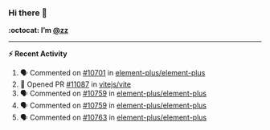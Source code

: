 ### Hi there 👋

**:octocat: I’m [@zz](https://github.com/holazz)**

---

**:zap: Recent Activity**

<!--START_SECTION:activity-->
1. 🗣 Commented on [#10701](https://github.com/element-plus/element-plus/issues/10701) in [element-plus/element-plus](https://github.com/element-plus/element-plus)
2. 💪 Opened PR [#11087](https://github.com/vitejs/vite/pull/11087) in [vitejs/vite](https://github.com/vitejs/vite)
3. 🗣 Commented on [#10759](https://github.com/element-plus/element-plus/issues/10759) in [element-plus/element-plus](https://github.com/element-plus/element-plus)
4. 🗣 Commented on [#10759](https://github.com/element-plus/element-plus/issues/10759) in [element-plus/element-plus](https://github.com/element-plus/element-plus)
5. 🗣 Commented on [#10763](https://github.com/element-plus/element-plus/issues/10763) in [element-plus/element-plus](https://github.com/element-plus/element-plus)
<!--END_SECTION:activity-->
